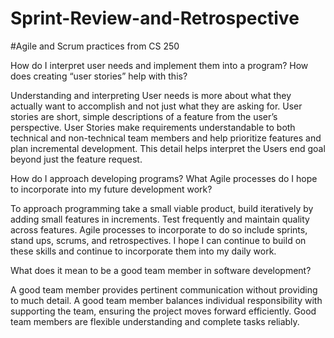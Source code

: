 # Sprint-Review-and-Retrospective
#Agile and Scrum practices from CS 250

How do I interpret user needs and implement them into a program? How does creating “user stories” help with this?

  Understanding and interpreting User needs is more about what they actually want to accomplish and not just what they are asking for. User stories are short, simple descriptions of a feature from the user’s perspective. User Stories make requirements understandable to both technical and non-technical team members and help prioritize features and plan incremental development. This detail helps interpret the Users end goal beyond just the feature request.
  
How do I approach developing programs? What Agile processes do I hope to incorporate into my future development work?

  To approach programming take a small viable product, build iteratively by adding small features in increments. Test frequently  and maintain quality across features. Agile processes to incorporate to do so include sprints, stand ups, scrums, and       retrospectives. I hope I can continue to build on these skills and continue to incorporate them into my daily work.
  
What does it mean to be a good team member in software development?

  A good team member provides pertinent communication without providing to much detail. A good team member balances individual responsibility with supporting the team, ensuring the project moves forward efficiently. Good team members are flexible understanding and complete tasks reliably.

